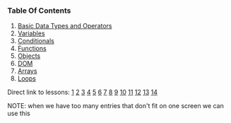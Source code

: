 ### Table Of Contents

1. [Basic Data Types and Operators](#basic-data-types)
1. [Variables](#variables)
2. [Conditionals](#if)
3. [Functions](#functions)
4. [Objects](#objects)
5. [DOM](#dom)
6. [Arrays](#arrays)
7. [Loops](#loops)

Direct link to lessons: [1](#lesson1) [2](#lesson2) [3](#lesson3) [4](#lesson4) [5](#lesson5) [6](#lesson6) [7](#lesson7) [8](#lesson8) [9](#lesson9) [10](#lesson10) [11](#lesson11) [12](#lesson12) [13](#lesson13) [14](#lesson14)

NOTE: when we have too many entries that don't fit on one screen we can use this <!-- .slide: style="font-size:80%" -->
